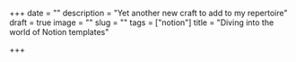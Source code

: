 +++
date = ""
description = "Yet another new craft to add to my repertoire"
draft = true
image = ""
slug = ""
tags = ["notion"]
title = "Diving into the world of Notion templates"

+++
